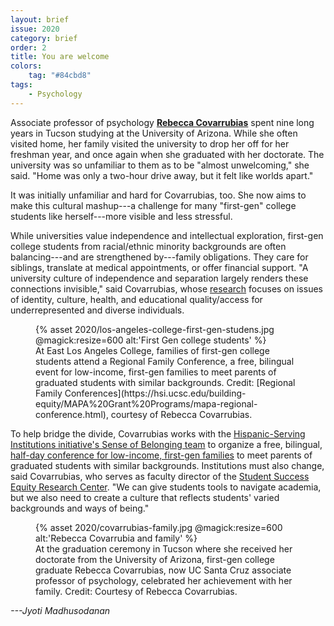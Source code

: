 ```yaml
---
layout: brief
issue: 2020
category: brief
order: 2
title: You are welcome
colors:
    tag: "#84cbd8"
tags:
    - Psychology
---
```

Associate professor of psychology [**Rebecca
Covarrubias**](https://psychology.ucsc.edu/about/people/faculty.php?uid=rgcovarr)
spent nine long years in Tucson studying at the University of Arizona.
While she often visited home, her family visited the university to drop
her off for her freshman year, and once again when she graduated with
her doctorate. The university was so unfamiliar to them as to be "almost
unwelcoming," she said. "Home was only a two-hour drive away, but it
felt like worlds apart."

It was initially unfamiliar and hard for Covarrubias, too. She now aims
to make this cultural mashup---a challenge for many "first-gen" college
students like herself---more visible and less stressful.

While universities value independence and intellectual exploration,
first-gen college students from racial/ethnic minority backgrounds are
often balancing---and are strengthened by---family obligations. They
care for siblings, translate at medical appointments, or offer financial
support. "A university culture of independence and separation largely
renders these connections invisible," said Covarrubias, whose
[research](https://rcovarrubias.sites.ucsc.edu/) focuses on issues of
identity, culture, health, and educational quality/access for
underrepresented and diverse individuals.

<figure class="">
  {% asset 2020/los-angeles-college-first-gen-studens.jpg @magick:resize=600 alt:'First Gen college students' %}<figcaption>At East Los Angeles College, families of first-gen college students
attend a Regional Family Conference, a free, bilingual event for
low-income, first-gen families to meet parents of graduated students
with similar backgrounds. Credit: [Regional Family
Conferences](https://hsi.ucsc.edu/building-equity/MAPA%20Grant%20Programs/mapa-regional-conference.html),
courtesy of Rebecca Covarrubias.</figcaption>
</figure>

To help bridge the divide, Covarrubias works with the [Hispanic-Serving
Institutions initiative's Sense of Belonging
team](https://hsi.ucsc.edu/get-involved/index.html) to organize a free,
bilingual, [half-day conference for low-income, first-gen
families](https://hsi.ucsc.edu/building-equity/MAPA%20Grant%20Programs/mapa-regional-conference.html)
to meet parents of graduated students with similar backgrounds.
Institutions must also change, said Covarrubias, who serves as faculty
director of the [Student Success Equity Research
Center](https://sserc.ucsc.edu/). "We can give students tools to
navigate academia, but we also need to create a culture that reflects
students' varied backgrounds and ways of being."

<figure class="">
  {% asset 2020/covarrubias-family.jpg @magick:resize=600 alt:'Rebecca
Covarrubia and family' %}<figcaption>At the graduation ceremony in Tucson where she received her doctorate
from the University of Arizona, first-gen college graduate Rebecca
Covarrubias, now UC Santa Cruz associate professor of psychology,
celebrated her achievement with her family. Credit: Courtesy of Rebecca
Covarrubias.</figcaption>
</figure>

*---Jyoti Madhusodanan*
